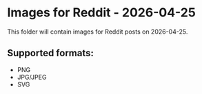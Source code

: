 # Images for Reddit - 2026-04-25

This folder will contain images for Reddit posts on 2026-04-25.

## Supported formats:
- PNG
- JPG/JPEG
- SVG
